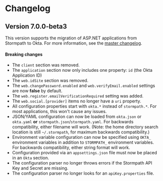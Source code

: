 # Changelog

## Version 7.0.0-beta3

This version supports the migration of ASP.NET applications from Stormpath to Okta. For more information, see the [master changelog](https://github.com/stormpath/stormpath-dotnet-owin-middleware/blob/master/changelog.md).

#### Breaking changes

* The `client` section was removed.
* The `application` section now only includes one property: `id` (the Okta Application ID)
* The `web.idSite` section was removed.
* The `web.changePassword.enabled` and `web.verifyEmail.enabled` settings are now **false** by default.
* The `web.register.emailVerificationRequired` setting was added.
* The `web.social.[provider]` items no longer have a `uri` property.
* All configuration properties start with `okta.*` instead of `stormpath.*`. For most applications, this won't cause any issues.
* JSON/YAML configuration can now be loaded from `okta.json` or `okta.yaml` **or** `stormpath.json`/`stormpath.yaml`. For backwards compatibility, either filename will work. (Note: the home directory search location is still `~/.stormpath`, for maximum backwards compatibility.)
* Environment variable configuration can now be specified using `OKTA_` environment variables in addition to `STORMPATH_` environment variables. For backwards compatibility, either string format will work.
* Configuration provided via an `appsettings.json` file must now be placed in an `Okta` section.
* The configuration parser no longer throws errors if the Stormpath API Key and Secret are missing.
* The configuration parser no longer looks for an `apiKey.properties` file.
